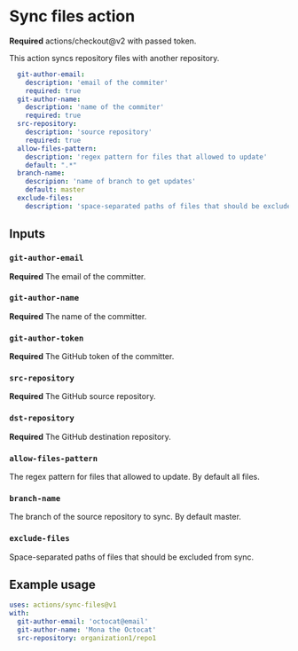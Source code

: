 # Sync files action

**Required** actions/checkout@v2 with passed token.

This action syncs repository files with another repository.


```yaml
  git-author-email:
    description: 'email of the commiter'
    required: true
  git-author-name:
    description: 'name of the commiter'
    required: true
  src-repository:
    description: 'source repository'
    required: true
  allow-files-pattern:
    description: 'regex pattern for files that allowed to update'
    default: ".*"
  branch-name:
    descripion: 'name of branch to get updates'
    default: master
  exclude-files:
    description: 'space-separated paths of files that should be excluded'
```

## Inputs

### `git-author-email`

**Required** The email of the committer.

### `git-author-name`

**Required** The name of the committer.

### `git-author-token`

**Required** The GitHub token of the committer.

### `src-repository`

**Required** The GitHub source repository.

### `dst-repository`

**Required** The GitHub destination repository.

### `allow-files-pattern`

The regex pattern for files that allowed to update. By default all files.

### `branch-name`

The branch of the source repository to sync. By default master.

### `exclude-files`

Space-separated paths of files that should be excluded from sync.


## Example usage
```yaml
uses: actions/sync-files@v1
with:
  git-author-email: 'octocat@email'
  git-author-name: 'Mona the Octocat'
  src-repository: organization1/repo1
 ```